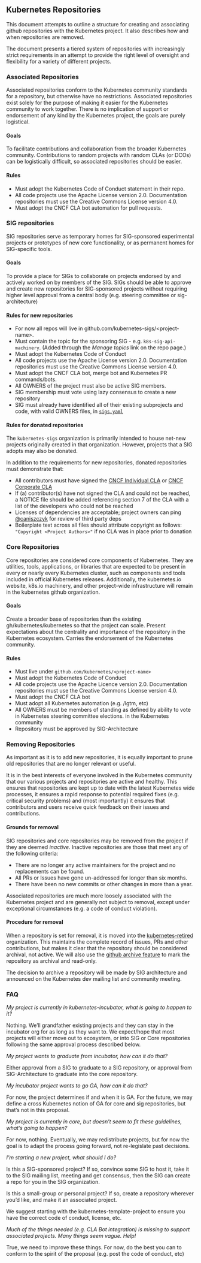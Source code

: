 ## Kubernetes Repositories


This document attempts to outline a structure for creating and associating github repositories with the Kubernetes project. It also describes how and when
repositories are removed.

The document presents a tiered system of repositories with increasingly strict requirements in an attempt to provide the right level of oversight and flexibility for a variety of different projects.

### Associated Repositories

Associated repositories conform to the Kubernetes community standards for a repository, but otherwise have no restrictions. Associated repositories exist solely for the purpose of making it easier for the Kubernetes community to work together. There is no implication of support or endorsement of any kind by the Kubernetes project, the goals are purely logistical.

#### Goals

To facilitate contributions and collaboration from the broader Kubernetes community.  Contributions to random projects with random CLAs (or DCOs) can be logistically difficult, so associated repositories should be easier.


#### Rules

   * Must adopt the Kubernetes Code of Conduct statement in their repo.
   * All code projects use the Apache License version 2.0. Documentation repositories must use the Creative Commons License version 4.0.
   * Must adopt the CNCF CLA bot automation for pull requests.


### SIG repositories

SIG repositories serve as temporary homes for SIG-sponsored experimental projects or prototypes of new core functionality, or as permanent homes for SIG-specific tools.

#### Goals

To provide a place for SIGs to collaborate on projects endorsed by and actively worked on by members of the SIG. SIGs should be able to approve and create new repositories for SIG-sponsored projects without requiring higher level approval from a central body (e.g. steering committee or sig-architecture)

#### Rules for new repositories

   * For now all repos will live in github.com/kubernetes-sigs/\<project-name\>.
   * Must contain the topic for the sponsoring SIG - e.g. `k8s-sig-api-machinery`.  (Added through the *Manage topics* link on the repo page.)
   * Must adopt the Kubernetes Code of Conduct
   * All code projects use the Apache License version 2.0. Documentation repositories must use the Creative Commons License version 4.0.
   * Must adopt the CNCF CLA bot, merge bot and Kubernetes PR commands/bots.
   * All OWNERS of the project must also be active SIG members.
   * SIG membership must vote using lazy consensus to create a new repository
   * SIG must already have identified all of their existing subprojects and code, with valid OWNERS files, in [`sigs.yaml`](https://github.com/kubernetes/community/blob/master/sigs.yaml)

#### Rules for donated repositories

The `kubernetes-sigs` organization is primarily intended to house net-new
projects originally created in that organization. However, projects that a SIG
adopts may also be donated.

In addition to the requirements for new repositories, donated repositories must demonstrate that:

   * All contributors must have signed the [CNCF Individual CLA](https://github.com/cncf/cla/blob/master/individual-cla.pdf)
   or [CNCF Corporate CLA](https://github.com/cncf/cla/blob/master/corporate-cla.pdf)
   * If (a) contributor(s) have not signed the CLA and could not be reached, a NOTICE
   file should be added referencing section 7 of the CLA with a list of the developers who could not be reached
   * Licenses of dependencies are acceptable; project owners can ping [@caniszczyk](https://github.com/caniszczyk) for review of third party deps
   * Boilerplate text across all files should attribute copyright as follows: `"Copyright <Project Authors>"` if no CLA was in place prior to donation

### Core Repositories

Core repositories are considered core components of Kubernetes. They are utilities, tools, applications, or libraries that are expected to be present in every or nearly every Kubernetes cluster, such as components and tools included in official Kubernetes releases. Additionally, the kubernetes.io website, k8s.io machinery, and other project-wide infrastructure will remain in the kubernetes github organization.

#### Goals
Create a broader base of repositories than the existing gh/kubernetes/kubernetes so that the project can scale. Present expectations about the centrality and importance of the repository in the Kubernetes ecosystem. Carries the endorsement of the Kubernetes community.

#### Rules

   * Must live under `github.com/kubernetes/<project-name>`
   * Must adopt the Kubernetes Code of Conduct
   * All code projects use the Apache Licence version 2.0. Documentation repositories must use the Creative Commons License version 4.0.
   * Must adopt the CNCF CLA bot
   * Must adopt all Kubernetes automation (e.g. /lgtm, etc)
   * All OWNERS must be members of standing as defined by ability to vote in Kubernetes steering committee elections. in the Kubernetes community
   * Repository must be approved by SIG-Architecture

### Removing Repositories

As important as it is to add new repositories, it is equally important to
prune old repositories that are no longer relevant or useful.

It is in the best interests of everyone involved in the Kubernetes community
that our various projects and repositories are active and healthy. This
ensures that repositories are kept up to date with the latest Kubernetes
wide processes, it ensures a rapid response to potential required fixes
(e.g. critical security problems) and (most importantly) it ensures that
contributors and users receive quick feedback on their issues and 
contributions.

#### Grounds for removal
SIG repositories and core repositories may be removed from the project if they
are deemed _inactive_. Inactive repositories are those that meet any of the
following criteria:

   * There are no longer any active maintainers for the project and no 
replacements can be found.
   * All PRs or Issues have gone un-addressed for longer than six months.
   * There have been no new commits or other changes in more than a year.

Associated repositories are much more loosely associated with the Kubernetes
project and are generally not subject to removal, except under exceptional
circumstances (e.g. a code of conduct violation).


#### Procedure for removal
When a repository is set for removal, it is moved into the 
[kubernetes-retired](https://github.com/kubernetes-retired) organization. 
This maintains the
complete record of issues, PRs and other contributions, but makes it clear
that the repository should be considered archival, not active. We will also
use the [github archive feature](https://help.github.com/articles/archiving-a-github-repository/) to mark the repository as archival and read-only.

The decision to archive a repository will be made by SIG architecture and
announced on the Kubernetes dev mailing list and community meeting.

### FAQ

*My project is currently in kubernetes-incubator, what is going to happen to it?*

Nothing. We’ll grandfather existing projects and they can stay in the incubator org for as long as they want to. We expect/hope that most projects will either move out to ecosystem, or into SIG or Core repositories following the same approval process described below.



*My project wants to graduate from incubator, how can it do that?*

Either approval from a SIG to graduate to a SIG repository, or approval from SIG-Architecture to graduate into the core repository.



*My incubator project wants to go GA, how can it do that?*

For now, the project determines if and when it is GA. For the future, we may define a cross Kubernetes notion of GA for core and sig repositories, but that’s not in this proposal.



*My project is currently in core, but doesn’t seem to fit these guidelines, what’s going to happen?*

For now, nothing. Eventually, we may redistribute projects, but for now the goal is to adapt the process going forward, not re-legislate past decisions.



*I’m starting a new project, what should I do?*

Is this a SIG-sponsored project? If so, convince some SIG to host it, take it to the SIG mailing list, meeting and get consensus, then the SIG can create a repo for you in the SIG organization.



Is this a small-group or personal project? If so, create a repository wherever you’d like, and make it an associated project.



We suggest starting with the kubernetes-template-project to ensure you have the correct code of conduct, license, etc.



*Much of the things needed (e.g. CLA Bot integration) is missing to support associated projects. Many things seem vague. Help!*

True, we need to improve these things. For now, do the best you can to conform to the spirit of the proposal (e.g. post the code of conduct, etc)
